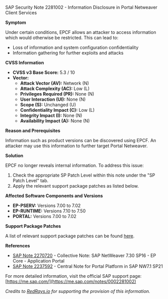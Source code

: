 SAP Security Note 2281002 - Information Disclosure in Portal Netweaver Client Services

**Symptom**

Under certain conditions, EPCF allows an attacker to access information which would otherwise be restricted. This can lead to:
- Loss of information and system configuration confidentiality
- Information gathering for further exploits and attacks

**CVSS Information**

- **CVSS v3 Base Score:** 5.3 / 10
- **Vector:** 
  - **Attack Vector (AV):** Network (N)
  - **Attack Complexity (AC):** Low (L)
  - **Privileges Required (PR):** None (N)
  - **User Interaction (UI):** None (N)
  - **Scope (S):** Unchanged (U)
  - **Confidentiality Impact (C):** Low (L)
  - **Integrity Impact (I):** None (N)
  - **Availability Impact (A):** None (N)

**Reason and Prerequisites**

Information such as product versions can be discovered using EPCF. An attacker may use this information to further target Portal Netweaver.

**Solution**

EPCF no longer reveals internal information. To address this issue:
1. Check the appropriate SP Patch Level within this note under the "SP Patch Level" tab.
2. Apply the relevant support package patches as listed below.

**Affected Software Components and Versions**

- **EP-PSERV:** Versions 7.00 to 7.02
- **EP-RUNTIME:** Versions 7.10 to 7.50
- **PORTAL:** Versions 7.00 to 7.02

**Support Package Patches**

A list of relevant support package patches can be found [here](https://me.sap.com/sap/support/swdc/notes?cvnr=73554900100200001467&support_package=SP004&patch_level=000000).

**References**

- [SAP Note 2270720](https://me.sap.com/notes/2270720) - Collective Note: SAP NetWeaver 7.30 SP16 - EP Core - Application Portal
- [SAP Note 2237592](https://me.sap.com/notes/2237592) - Central Note for Portal Platform in SAP NW7.1 SP21

For more detailed information, visit the official SAP support page: [https://me.sap.com/](https://me.sap.com/notes/0002281002)

*Credits to [RedRays.io](https://redrays.io) for supporting the provision of this information.*